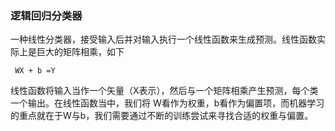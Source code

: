 ### 逻辑回归分类器

一种线性分类器，接受输入后并对输入执行一个线性函数来生成预测。线性函数实际上是巨大的矩阵相乘，如下

```
 WX + b =Y

```
线性函数将输入当作一个矢量（X表示），然后与一个矩阵相乘产生预测，每个类一个输出。在线性函数当中，我们将
W看作为权重，b看作为偏置项，而机器学习的重点就在于W与b，我们需要通过不断的训练尝试来寻找合适的权重与偏置。


